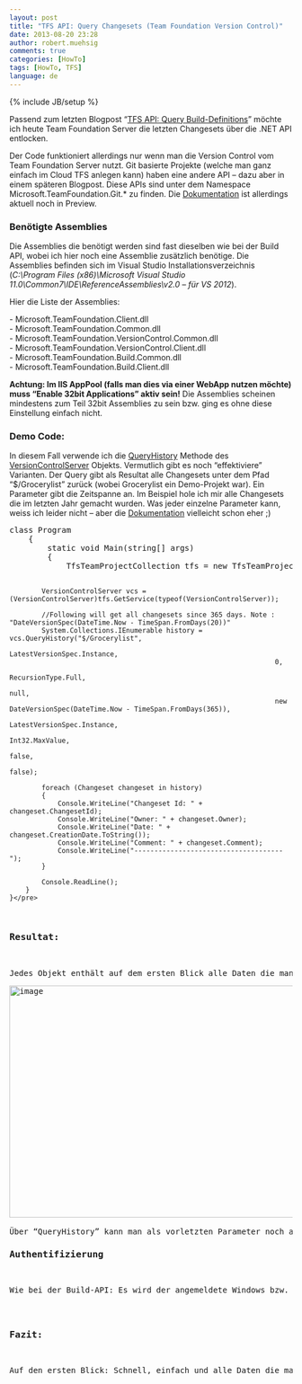 ```yaml
---
layout: post
title: "TFS API: Query Changesets (Team Foundation Version Control)"
date: 2013-08-20 23:28
author: robert.muehsig
comments: true
categories: [HowTo]
tags: [HowTo, TFS]
language: de
---
```

{% include JB/setup %}
<p>Passend zum letzten Blogpost “<a href="{{BASE_PATH}}/2013/08/19/tfs-api-query-build-definitions/">TFS API: Query Build-Definitions</a>” möchte ich heute Team Foundation Server die letzten Changesets über die .NET API entlocken.</p> <p>Der Code funktioniert allerdings nur wenn man die Version Control vom Team Foundation Server nutzt. Git basierte Projekte (welche man ganz einfach im Cloud TFS anlegen kann) haben eine andere API – dazu aber in einem späteren Blogpost. Diese APIs sind unter dem Namespace Microsoft.TeamFoundation.Git.* zu finden. Die <a href="http://msdn.microsoft.com/en-us/library/bb130146(v=vs.120).aspx">Dokumentation</a> ist allerdings aktuell noch in Preview.</p> <h3>Benötigte Assemblies</h3> <p>Die Assemblies die benötigt werden sind fast dieselben wie bei der Build API, wobei ich hier noch eine Assemblie zusätzlich benötige. Die Assemblies befinden sich im Visual Studio Installationsverzeichnis (<em>C:\Program Files (x86)\Microsoft Visual Studio 11.0\Common7\IDE\ReferenceAssemblies\v2.0 – für VS 2012</em>). </p> <p>Hier die Liste der Assemblies: <p>- Microsoft.TeamFoundation.Client.dll<br>- Microsoft.TeamFoundation.Common.dll<br>- Microsoft.TeamFoundation.VersionControl.Common.dll<br>- Microsoft.TeamFoundation.VersionControl.Client.dll<br>- Microsoft.TeamFoundation.Build.Common.dll<br>- Microsoft.TeamFoundation.Build.Client.dll</p> <p><strong>Achtung: Im IIS AppPool (falls man dies via einer WebApp nutzen möchte) muss “Enable 32bit Applications” aktiv sein!</strong> Die Assemblies scheinen mindestens zum Teil 32bit Assemblies zu sein bzw. ging es ohne diese Einstellung einfach nicht. <h3>Demo Code:</h3> <p>In diesem Fall verwende ich die <a href="http://msdn.microsoft.com/en-us/library/microsoft.teamfoundation.versioncontrol.client.versioncontrolserver.queryhistory.aspx">QueryHistory</a> Methode des <a href="http://msdn.microsoft.com/en-us/library/Microsoft.TeamFoundation.VersionControl.Client.VersionControlServer.aspx">VersionControlServer</a> Objekts. Vermutlich gibt es noch “effektiviere” Varianten. Der Query gibt als Resultat alle Changesets unter dem Pfad “$/Grocerylist” zurück (wobei Grocerylist ein Demo-Projekt war). Ein Parameter gibt die Zeitspanne an. Im Beispiel hole ich mir alle Changesets die im letzten Jahr gemacht wurden. Was jeder einzelne Parameter kann, weiss ich leider nicht – aber die <a href="http://msdn.microsoft.com/en-us/library/microsoft.teamfoundation.versioncontrol.client.versioncontrolserver.queryhistory.aspx">Dokumentation</a> vielleicht schon eher ;)</p><pre class="brush: csharp; auto-links: true; collapse: false; first-line: 1; gutter: true; html-script: false; light: false; ruler: false; smart-tabs: true; tab-size: 4; toolbar: true;">class Program
    {
        static void Main(string[] args)
        {
            TfsTeamProjectCollection tfs = new TfsTeamProjectCollection(new Uri("https://code-inside.visualstudio.com/DefaultCollection"));

            VersionControlServer vcs = (VersionControlServer)tfs.GetService(typeof(VersionControlServer));

            //Following will get all changesets since 365 days. Note : "DateVersionSpec(DateTime.Now - TimeSpan.FromDays(20))"
            System.Collections.IEnumerable history = vcs.QueryHistory("$/Grocerylist", 
                                                                      LatestVersionSpec.Instance,
                                                                      0,
                                                                      RecursionType.Full,
                                                                      null,
                                                                      new DateVersionSpec(DateTime.Now - TimeSpan.FromDays(365)),
                                                                      LatestVersionSpec.Instance,
                                                                      Int32.MaxValue,
                                                                      false,
                                                                      false);

            foreach (Changeset changeset in history)
            {
                Console.WriteLine("Changeset Id: " + changeset.ChangesetId);
                Console.WriteLine("Owner: " + changeset.Owner);
                Console.WriteLine("Date: " + changeset.CreationDate.ToString());
                Console.WriteLine("Comment: " + changeset.Comment);
                Console.WriteLine("-------------------------------------");
            }

            Console.ReadLine();
        }
    }</pre>
<h3>Resultat:</h3>
<p>Jedes Objekt enthält auf dem ersten Blick alle Daten die man auch über Visual Studio &amp; co. beziehen kann – dazu WorkItems, CheckinNotes usw.
<p><a href="{{BASE_PATH}}/assets/wp-images/image1904.png"><img title="image" style="border-top: 0px; border-right: 0px; border-bottom: 0px; border-left: 0px; display: inline" border="0" alt="image" src="{{BASE_PATH}}/assets/wp-images/image_thumb1045.png" width="587" height="413"></a> 
<p>Über “QueryHistory” kann man als vorletzten Parameter noch angeben ob man die Changes haben möchte – so kann man auch direkt nachvollziehen was wirklich geändert wurde.
<h3>Authentifizierung</h3>
<p>Wie bei der Build-API: Es wird der angemeldete Windows bzw. Microsoft Account genommen – ansonsten wird ein Authentifizierungsfenster angezeigt. Man kann auch die Credentials über die API mitgeben. Alles <a href="{{BASE_PATH}}/2013/08/19/tfs-api-query-build-definitions/">weitere in dem TFS Build Blogpost</a>.
<h3></h3>
<h3>Fazit:</h3>
<p>Auf den ersten Blick: Schnell, einfach und alle Daten die man benötigt.</p>
